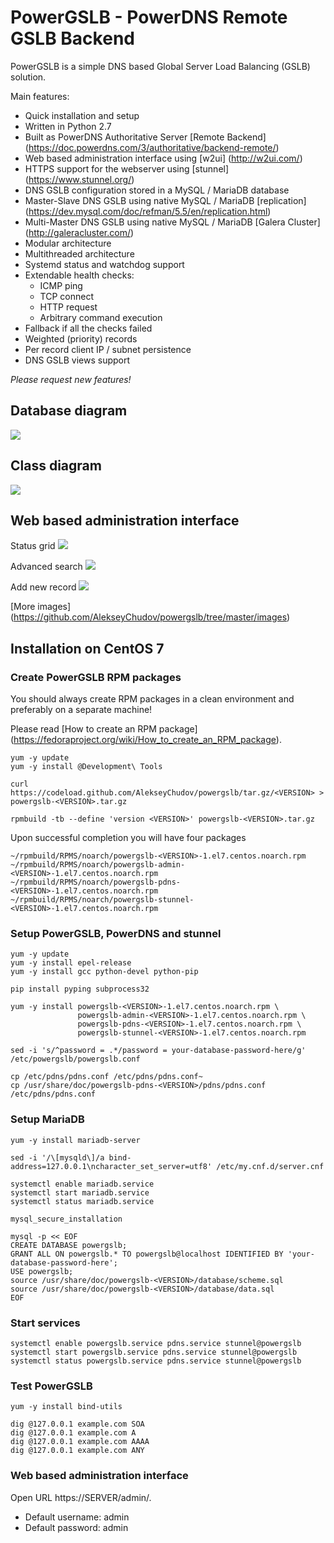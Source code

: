 # PowerGSLB - PowerDNS Remote GSLB Backend

PowerGSLB is a simple DNS based Global Server Load Balancing (GSLB) solution.

Main features:
* Quick installation and setup
* Written in Python 2.7
* Built as PowerDNS Authoritative Server [Remote Backend] (https://doc.powerdns.com/3/authoritative/backend-remote/)
* Web based administration interface using [w2ui] (http://w2ui.com/)
* HTTPS support for the webserver using [stunnel] (https://www.stunnel.org/)
* DNS GSLB configuration stored in a MySQL / MariaDB database
* Master-Slave DNS GSLB using native MySQL / MariaDB [replication] (https://dev.mysql.com/doc/refman/5.5/en/replication.html)
* Multi-Master DNS GSLB using native MySQL / MariaDB [Galera Cluster] (http://galeracluster.com/)
* Modular architecture
* Multithreaded architecture
* Systemd status and watchdog support
* Extendable health checks:
    * ICMP ping
    * TCP connect
    * HTTP request
    * Arbitrary command execution
* Fallback if all the checks failed
* Weighted (priority) records
* Per record client IP / subnet persistence
* DNS GSLB views support

*Please request new features!*

## Database diagram

![](https://github.com/AlekseyChudov/powergslb/blob/master/images/database.png?raw=true)

## Class diagram

![](https://github.com/AlekseyChudov/powergslb/blob/master/images/class-diagram.png?raw=true)

## Web based administration interface

Status grid
![](https://github.com/AlekseyChudov/powergslb/blob/master/images/web-status.png?raw=true)

Advanced search
![](https://github.com/AlekseyChudov/powergslb/blob/master/images/web-search.png?raw=true)

Add new record
![](https://github.com/AlekseyChudov/powergslb/blob/master/images/web-form.png?raw=true)

[More images] (https://github.com/AlekseyChudov/powergslb/tree/master/images)

## Installation on CentOS 7

### Create PowerGSLB RPM packages

You should always create RPM packages in a clean environment and preferably on a separate machine!

Please read [How to create an RPM package] (https://fedoraproject.org/wiki/How_to_create_an_RPM_package).
```shell
yum -y update
yum -y install @Development\ Tools

curl https://codeload.github.com/AlekseyChudov/powergslb/tar.gz/<VERSION> > powergslb-<VERSION>.tar.gz

rpmbuild -tb --define 'version <VERSION>' powergslb-<VERSION>.tar.gz
```

Upon successful completion you will have four packages
```
~/rpmbuild/RPMS/noarch/powergslb-<VERSION>-1.el7.centos.noarch.rpm
~/rpmbuild/RPMS/noarch/powergslb-admin-<VERSION>-1.el7.centos.noarch.rpm
~/rpmbuild/RPMS/noarch/powergslb-pdns-<VERSION>-1.el7.centos.noarch.rpm
~/rpmbuild/RPMS/noarch/powergslb-stunnel-<VERSION>-1.el7.centos.noarch.rpm
```

### Setup PowerGSLB, PowerDNS and stunnel

```shell
yum -y update
yum -y install epel-release
yum -y install gcc python-devel python-pip

pip install pyping subprocess32

yum -y install powergslb-<VERSION>-1.el7.centos.noarch.rpm \
               powergslb-admin-<VERSION>-1.el7.centos.noarch.rpm \
               powergslb-pdns-<VERSION>-1.el7.centos.noarch.rpm \
               powergslb-stunnel-<VERSION>-1.el7.centos.noarch.rpm

sed -i 's/^password = .*/password = your-database-password-here/g' /etc/powergslb/powergslb.conf

cp /etc/pdns/pdns.conf /etc/pdns/pdns.conf~
cp /usr/share/doc/powergslb-pdns-<VERSION>/pdns/pdns.conf /etc/pdns/pdns.conf
```

### Setup MariaDB

```shell
yum -y install mariadb-server

sed -i '/\[mysqld\]/a bind-address=127.0.0.1\ncharacter_set_server=utf8' /etc/my.cnf.d/server.cnf

systemctl enable mariadb.service
systemctl start mariadb.service
systemctl status mariadb.service

mysql_secure_installation

mysql -p << EOF
CREATE DATABASE powergslb;
GRANT ALL ON powergslb.* TO powergslb@localhost IDENTIFIED BY 'your-database-password-here';
USE powergslb;
source /usr/share/doc/powergslb-<VERSION>/database/scheme.sql
source /usr/share/doc/powergslb-<VERSION>/database/data.sql
EOF
```

### Start services

```shell
systemctl enable powergslb.service pdns.service stunnel@powergslb
systemctl start powergslb.service pdns.service stunnel@powergslb
systemctl status powergslb.service pdns.service stunnel@powergslb
```

### Test PowerGSLB

```shell
yum -y install bind-utils

dig @127.0.0.1 example.com SOA
dig @127.0.0.1 example.com A
dig @127.0.0.1 example.com AAAA
dig @127.0.0.1 example.com ANY
```

### Web based administration interface

Open URL https://SERVER/admin/.

* Default username: admin
* Default password: admin
